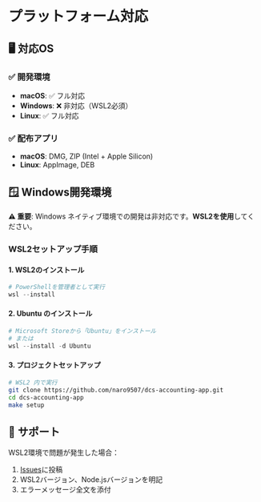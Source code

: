 # プラットフォーム対応

## 🖥️ 対応OS

### ✅ 開発環境
- **macOS**: ✅ フル対応
- **Windows**: ❌ 非対応（WSL2必須）
- **Linux**: ✅ フル対応

### ✅ 配布アプリ
- **macOS**: DMG, ZIP (Intel + Apple Silicon)
- **Linux**: AppImage, DEB

## 🪟 Windows開発環境

**⚠️ 重要**: Windows ネイティブ環境での開発は非対応です。**WSL2を使用**してください。

### WSL2セットアップ手順

#### 1. WSL2のインストール
```powershell
# PowerShellを管理者として実行
wsl --install
```

#### 2. Ubuntu のインストール
```powershell
# Microsoft Storeから「Ubuntu」をインストール
# または
wsl --install -d Ubuntu
```

#### 3. プロジェクトセットアップ
```bash
# WSL2 内で実行
git clone https://github.com/naro9507/dcs-accounting-app.git
cd dcs-accounting-app
make setup
```

## 🤝 サポート

WSL2環境で問題が発生した場合：
1. [Issues](https://github.com/naro9507/dcs-accounting-app/issues)に投稿
2. WSL2バージョン、Node.jsバージョンを明記  
3. エラーメッセージ全文を添付